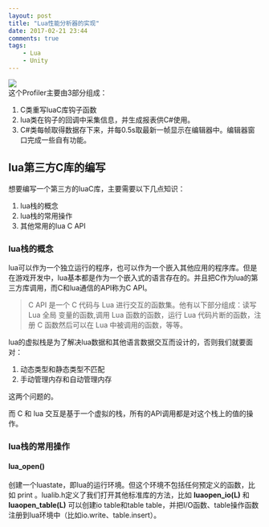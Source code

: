 ```yaml
---
layout: post
title: "Lua性能分析器的实现"
date: 2017-02-21 23:44
comments: true
tags: 
	- Lua  
	- Unity  
---
```

![](/assets/blogImg/Unity/luaprofiler.gif)  
这个Profiler主要由3部分组成：
1. C类重写luaC库钩子函数  
2. lua类在钩子的回调中采集信息，并生成报表供C#使用。  
3. C#类每帧取得数据存下来，并每0.5s取最新一帧显示在编辑器中。编辑器窗口完成一些自有功能。  
<!-- more -->
## lua第三方C库的编写  
想要编写一个第三方的luaC库，主要需要以下几点知识：
1. lua栈的概念  
2. lua栈的常用操作  
3. 其他常用的lua C API  
### lua栈的概念  
lua可以作为一个独立运行的程序，也可以作为一个嵌入其他应用的程序库。但是在游戏开发中，lua基本都是作为一个嵌入式的语言存在的。并且把C作为lua的第三方库调用，而C和lua通信的API称为C API。
>C API 是一个 C 代码与 Lua 进行交互的函数集。他有以下部分组成：读写 Lua 全局 变量的函数,调用 Lua 函数的函数，运行 Lua 代码片断的函数，注册 C 函数然后可以在 Lua 中被调用的函数，等等。  

lua的虚拟栈是为了解决lua数据和其他语言数据交互而设计的，否则我们就要面对：
1. 动态类型和静态类型不匹配  
2. 手动管理内存和自动管理内存  

这两个问题的。

而 C 和 lua 交互是基于一个虚拟的栈，所有的API调用都是对这个栈上的值的操作。  
### lua栈的常用操作  
#### lua_open()  
创建一个luastate，即lua的运行环境。但这个环境不包括任何预定义的函数，比如 print 。lualib.h定义了我们打开其他标准库的方法，比如 **luaopen_io(L)** 和 **luaopen_table(L)** 可以创建io table和table table，并把I/O函数、table操作函数注册到lua环境中（比如io.write、table.insert）。  